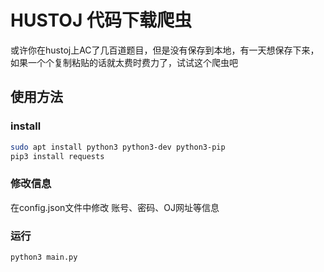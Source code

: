# HUSTOJ 代码下载爬虫

或许你在hustoj上AC了几百道题目，但是没有保存到本地，有一天想保存下来，如果一个个复制粘贴的话就太费时费力了，试试这个爬虫吧

## 使用方法

### install

``` bash
sudo apt install python3 python3-dev python3-pip
pip3 install requests
```

### 修改信息

在config.json文件中修改 账号、密码、OJ网址等信息


### 运行

``` bash
python3 main.py
```

